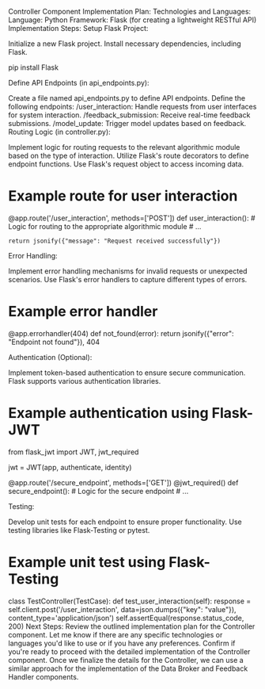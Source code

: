 Controller Component Implementation Plan:
Technologies and Languages:
Language: Python
Framework: Flask (for creating a lightweight RESTful API)
Implementation Steps:
Setup Flask Project:

Initialize a new Flask project.
Install necessary dependencies, including Flask.

pip install Flask

Define API Endpoints (in api_endpoints.py):

Create a file named api_endpoints.py to define API endpoints.
Define the following endpoints:
/user_interaction: Handle requests from user interfaces for system interaction.
/feedback_submission: Receive real-time feedback submissions.
/model_update: Trigger model updates based on feedback.
Routing Logic (in controller.py):

Implement logic for routing requests to the relevant algorithmic module based on the type of interaction.
Utilize Flask's route decorators to define endpoint functions.
Use Flask's request object to access incoming data.

# Example route for user interaction
@app.route('/user_interaction', methods=['POST'])
def user_interaction():
    # Logic for routing to the appropriate algorithmic module
    # ...

    return jsonify({"message": "Request received successfully"})

Error Handling:

Implement error handling mechanisms for invalid requests or unexpected scenarios.
Use Flask's error handlers to capture different types of errors.

# Example error handler
@app.errorhandler(404)
def not_found(error):
    return jsonify({"error": "Endpoint not found"}), 404

Authentication (Optional):

Implement token-based authentication to ensure secure communication.
Flask supports various authentication libraries.

# Example authentication using Flask-JWT
from flask_jwt import JWT, jwt_required

jwt = JWT(app, authenticate, identity)

@app.route('/secure_endpoint', methods=['GET'])
@jwt_required()
def secure_endpoint():
    # Logic for the secure endpoint
    # ...

Testing:

Develop unit tests for each endpoint to ensure proper functionality.
Use testing libraries like Flask-Testing or pytest.

# Example unit test using Flask-Testing
class TestController(TestCase):
    def test_user_interaction(self):
        response = self.client.post('/user_interaction', data=json.dumps({"key": "value"}), content_type='application/json')
        self.assertEqual(response.status_code, 200)
Next Steps:
Review the outlined implementation plan for the Controller component.
Let me know if there are any specific technologies or languages you'd like to use or if you have any preferences.
Confirm if you're ready to proceed with the detailed implementation of the Controller component.
Once we finalize the details for the Controller, we can use a similar approach for the implementation of the Data Broker and Feedback Handler components. 
